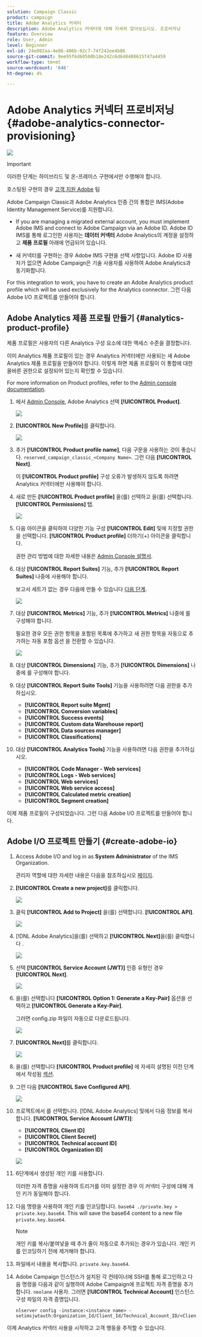 ```yaml
---
solution: Campaign Classic
product: campaign
title: Adobe Analytics 커넥터
description: Adobe Analytics 커넥터에 대해 자세히 알아보십시오. 프로비저닝
feature: Overview
role: User, Admin
level: Beginner
exl-id: 24e002aa-4e86-406b-92c7-74f242ee4b86
source-git-commit: 9ee95f6d60500b18e242c6d648488615f47a4459
workflow-type: tm+mt
source-wordcount: '646'
ht-degree: 4%

---
```


# Adobe Analytics 커넥터 프로비저닝 {#adobe-analytics-connector-provisioning}

![](../../assets/v7-only.svg)

>[!IMPORTANT]
>
> 이러한 단계는 하이브리드 및 온-프레미스 구현에서만 수행해야 합니다.
>
>호스팅된 구현의 경우 [고객 지원 Adobe](https://helpx.adobe.com/kr/enterprise/admin-guide.html/enterprise/using/support-for-experience-cloud.ug.html) 팀

Adobe Campaign Classic과 Adobe Analytics 인증 간의 통합은 IMS(Adobe Identity Management Service)를 지원합니다.

* If you are managing a migrated external account, you must implement Adobe IMS and connect to Adobe Campaign via an Adobe ID. Adobe ID IMS를 통해 로그인한 사용자는 **데이터 커넥터** Adobe Analytics의 계정을 설정하고 **제품 프로필** 아래에 언급되어 있습니다.

* 새 커넥터를 구현하는 경우 Adobe IMS 구현을 선택 사항입니다. Adobe ID 사용자가 없으면 Adobe Campaign은 기술 사용자를 사용하여 Adobe Analytics과 동기화합니다.

For this integration to work, you have to create an Adobe Analytics product profile which will be used exclusively for the Analytics connector. 그런 다음 Adobe I/O 프로젝트를 만들어야 합니다.

## Adobe Analytics 제품 프로필 만들기 {#analytics-product-profile}

제품 프로필은 사용자의 다른 Analytics 구성 요소에 대한 액세스 수준을 결정합니다.

이미 Analytics 제품 프로필이 있는 경우 Analytics 커넥터에만 사용되는 새 Adobe Analytics 제품 프로필을 만들어야 합니다. 이렇게 하면 제품 프로필이 이 통합에 대한 올바른 권한으로 설정되어 있는지 확인할 수 있습니다.

For more information on Product profiles, refer to the [Admin console documentation](https://helpx.adobe.com/mt/enterprise/admin-guide.html).

1. 에서 [Admin Console](https://adminconsole.adobe.com/), Adobe Analytics 선택 **[!UICONTROL Product]**.

   ![](assets/do-not-localize/triggers_1.png)

1. **[!UICONTROL New Profile]**&#x200B;를 클릭합니다.

   ![](assets/do-not-localize/triggers_2.png)

1. 추가 **[!UICONTROL Product profile name]**, 다음 구문을 사용하는 것이 좋습니다. `reserved_campaign_classic_<Company Name>`. 그런 다음 **[!UICONTROL Next]**.

   이 **[!UICONTROL Product profile]** 구성 오류가 발생하지 않도록 하려면 Analytics 커넥터에만 사용해야 합니다.

1. 새로 만든 **[!UICONTROL Product profile]** 을(를) 선택하고 을(를) 선택합니다. **[!UICONTROL Permissions]** 탭.

   ![](assets/do-not-localize/triggers_3.png)

1. 다음 아이콘을 클릭하여 다양한 기능 구성 **[!UICONTROL Edit]** 및에 지정할 권한을 선택합니다. **[!UICONTROL Product profile]** 더하기(+) 아이콘을 클릭합니다.

   권한 관리 방법에 대한 자세한 내용은 [Admin Console 설명서](https://helpx.adobe.com/mt/enterprise/using/manage-permissions-and-roles.html).

1. 대상 **[!UICONTROL Report Suites]** 기능, 추가 **[!UICONTROL Report Suites]** 나중에 사용해야 합니다.

   보고서 세트가 없는 경우 다음에 만들 수 있습니다 [다음 단계](../../platform/using/adobe-analytics-connector.md#report-suite-analytics).

   ![](assets/do-not-localize/triggers_4.png)

1. 대상 **[!UICONTROL Metrics]** 기능, 추가 **[!UICONTROL Metrics]** 나중에 를 구성해야 합니다.

   필요한 경우 모든 권한 항목을 포함된 목록에 추가하고 새 권한 항목을 자동으로 추가하는 자동 포함 옵션 을 전환할 수 있습니다.

   ![](assets/do-not-localize/triggers_13.png)

1. 대상 **[!UICONTROL Dimensions]** 기능, 추가 **[!UICONTROL Dimensions]** 나중에 를 구성해야 합니다.

1. 대상 **[!UICONTROL Report Suite Tools]** 기능을 사용하려면 다음 권한을 추가하십시오.

   * **[!UICONTROL Report suite Mgmt]**
   * **[!UICONTROL Conversion variables]**
   * **[!UICONTROL Success events]**
   * **[!UICONTROL Custom data Warehouse report]**
   * **[!UICONTROL Data sources manager]**
   * **[!UICONTROL Classifications]**

1. 대상 **[!UICONTROL Analytics Tools]** 기능을 사용하려면 다음 권한을 추가하십시오.

   * **[!UICONTROL Code Manager - Web services]**
   * **[!UICONTROL Logs - Web services]**
   * **[!UICONTROL Web services]**
   * **[!UICONTROL Web service access]**
   * **[!UICONTROL Calculated metric creation]**
   * **[!UICONTROL Segment creation]**

이제 제품 프로필이 구성되었습니다. 그런 다음 Adobe I/O 프로젝트를 만들어야 합니다.

## Adobe I/O 프로젝트 만들기 {#create-adobe-io}

1. Access Adobe I/O and log in as **System Administrator** of the IMS Organization.

   관리자 역할에 대한 자세한 내용은 다음을 참조하십시오 [페이지](https://helpx.adobe.com/enterprise/using/admin-roles.html).

1. **[!UICONTROL Create a new project]**&#x200B;를 클릭합니다.

   ![](assets/do-not-localize/triggers_5.png)

1. 클릭 **[!UICONTROL Add to Project]** 을(를) 선택합니다. **[!UICONTROL API]**.

   ![](assets/do-not-localize/triggers_6.png)

1. [!DNL Adobe Analytics]을(를) 선택하고 **[!UICONTROL Next]**&#x200B;을(를) 클릭합니다 .

   ![](assets/do-not-localize/triggers_7.png)

1. 선택 **[!UICONTROL Service Account (JWT)]** 인증 유형인 경우 **[!UICONTROL Next]**.

   ![](assets/do-not-localize/triggers_8.png)

1. 을(를) 선택합니다 **[!UICONTROL Option 1: Generate a Key-Pair]** 옵션을 선택하고 **[!UICONTROL Generate a Key-Pair]**.

   그러면 config.zip 파일이 자동으로 다운로드됩니다.

   ![](assets/do-not-localize/triggers_9.png)

1. **[!UICONTROL Next]**&#x200B;를 클릭합니다.

   ![](assets/do-not-localize/triggers_10.png)

1. 을(를) 선택합니다 **[!UICONTROL Product profile]** 에 자세히 설명된 이전 단계에서 작성됨 [섹션](#analytics-product-profile).

1. 그런 다음 **[!UICONTROL Save Configured API]**.

   ![](assets/do-not-localize/triggers_11.png)

1. 프로젝트에서 를 선택합니다. [!DNL Adobe Analytics] 및에서 다음 정보를 복사합니다. **[!UICONTROL Service Account (JWT)]**:

   * **[!UICONTROL Client ID]**
   * **[!UICONTROL Client Secret]**
   * **[!UICONTROL Technical account ID]**
   * **[!UICONTROL Organization ID]**

   ![](assets/do-not-localize/triggers_12.png)

1. 6단계에서 생성된 개인 키를 사용합니다.

   이러한 자격 증명을 사용하여 트리거를 이미 설정한 경우 이 커넥터 구성에 대해 개인 키가 동일해야 합니다.

1. 다음 명령을 사용하여 개인 키를 인코딩합니다. `base64 ./private.key > private.key.base64`. This will save the base64 content to a new file `private.key.base64`.

   >[!NOTE]
   >
   >개인 키를 복사/붙여넣을 때 추가 줄이 자동으로 추가되는 경우가 있습니다. 개인 키를 인코딩하기 전에 제거해야 합니다.

1. 파일에서 내용을 복사합니다. `private.key.base64`.

1. Adobe Campaign 인스턴스가 설치된 각 컨테이너에 SSH를 통해 로그인하고 다음 명령을 다음과 같이 실행하여 Adobe Campaign에 프로젝트 자격 증명을 추가합니다. `neolane` 사용자. 그러면 **[!UICONTROL Technical Account]** 인스턴스 구성 파일의 자격 증명입니다.

   ```
   nlserver config -instance:<instance name> -setimsjwtauth:Organization_Id/Client_Id/Technical_Account_ID/<Client_Secret>/<Base64_encoded_Private_Key>
   ```
이제 Analytics 커넥터 사용을 시작하고 고객 행동을 추적할 수 있습니다.
